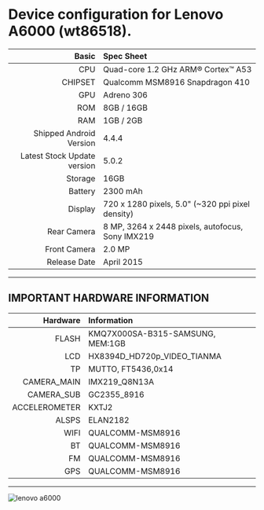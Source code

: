 Device configuration for Lenovo A6000 (wt86518).
==================================================
Basic   | Spec Sheet
-------:|:-------------------------
CPU     | Quad-core 1.2 GHz ARM® Cortex™ A53
CHIPSET | Qualcomm MSM8916 Snapdragon 410
GPU     | Adreno 306
ROM     | 8GB / 16GB 
RAM     | 1GB / 2GB
Shipped Android Version | 4.4.4
Latest Stock Update version | 5.0.2
Storage | 16GB
Battery | 2300 mAh
Display | 720 x 1280 pixels, 5.0"  (~320 ppi pixel density)
Rear Camera  | 8 MP, 3264 x 2448 pixels, autofocus, Sony IMX219
Front Camera | 2.0 MP
Release Date | April 2015
---------------------------------------------------------------------
IMPORTANT HARDWARE INFORMATION
---------------------------------------------------------------------
|Hardware | Information |
--------:|:-------------------------
FLASH    | KMQ7X000SA-B315-SAMSUNG, MEM:1GB
LCD      | HX8394D_HD720p_VIDEO_TIANMA
TP       | MUTTO, FT5436,0x14
CAMERA_MAIN | IMX219_Q8N13A
CAMERA_SUB | GC2355_8916
ACCELEROMETER | KXTJ2
ALSPS    | ELAN2182
WIFI     | QUALCOMM-MSM8916
BT       | QUALCOMM-MSM8916
FM       | QUALCOMM-MSM8916
GPS      | QUALCOMM-MSM8916
---------------------------------------------------------------------


![lenovo a6000](http://img6a.flixcart.com/image/mobile/r/z/z/lenovo-a6000-plus-a6000-plus-400x400-imae6jegmgumrzzs.jpeg)
